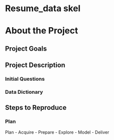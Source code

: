 # Resume_data skel

# About the Project

## Project Goals

## Project Description

### Initial Questions

### Data Dictionary



## Steps to Reproduce

### Plan

Plan - Acquire - Prepare - Explore - Model - Deliver
